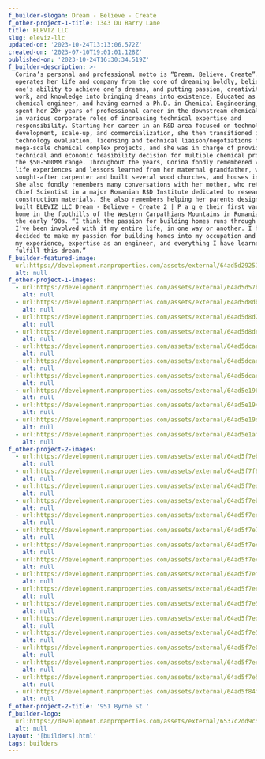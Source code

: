 ```yaml
---
f_builder-slogan: Dream - Believe - Create
f_other-project-1-title: 1343 Du Barry Lane
title: ELEVIZ LLC
slug: eleviz-llc
updated-on: '2023-10-24T13:13:06.572Z'
created-on: '2023-07-10T19:01:01.128Z'
published-on: '2023-10-24T16:30:34.519Z'
f_builder-description: >-
  Corina’s personal and professional motto is “Dream, Believe, Create”. She
  operates her life and company from the core of dreaming boldly, believing in
  one’s ability to achieve one’s dreams, and putting passion, creativity, hard
  work, and knowledge into bringing dreams into existence. Educated as a
  chemical engineer, and having earned a Ph.D. in Chemical Engineering, Corina
  spent her 20+ years of professional career in the downstream chemical industry
  in various corporate roles of increasing technical expertise and
  responsibility. Starting her career in an R&D area focused on technology
  development, scale-up, and commercialization, she then transitioned into
  technology evaluation, licensing and technical liaison/negotiations for
  mega-scale chemical complex projects, and she was in charge of providing the
  technical and economic feasibility decision for multiple chemical processes in
  the $50-500MM range. Throughout the years, Corina fondly remembered various
  life experiences and lessons learned from her maternal grandfather, who was a
  sought-after carpenter and built several wood churches, and houses in Romania.
  She also fondly remembers many conversations with her mother, who retired as a
  Chief Scientist in a major Romanian R$D Institute dedicated to researching new
  construction materials. She also remembers helping her parents design and
  built ELEVIZ LLC Dream - Believe - Create 2 | P a g e their first vacation
  home in the foothills of the Western Carpathians Mountains in Romania, back in
  the early ‘90s. “I think the passion for building homes runs through my veins,
  I’ve been involved with it my entire life, in one way or another. I have now
  decided to make my passion for building homes into my occupation and utilize
  my experience, expertise as an engineer, and everything I have learned to
  fulfill this dream.” 
f_builder-featured-image:
  url:https://development.nanproperties.com/assets/external/64ad5d29251e637b3f3afece_featured20image.jpeg
  alt: null
f_other-project-1-images:
  - url:https://development.nanproperties.com/assets/external/64ad5d57b5f31b531b3d416a_134320duberry.jpeg
    alt: null
  - url:https://development.nanproperties.com/assets/external/64ad5d8dbf92be38d7714305_img-21.jpeg
    alt: null
  - url:https://development.nanproperties.com/assets/external/64ad5d8d23f65009ccf38ae0_dube.jpeg
    alt: null
  - url:https://development.nanproperties.com/assets/external/64ad5d8de750561321cd2589_dub.jpeg
    alt: null
  - url:https://development.nanproperties.com/assets/external/64ad5dcae750561321cd50fa_kilhdbfc.jpeg
    alt: null
  - url:https://development.nanproperties.com/assets/external/64ad5dcae750561321cd510c_office.jpeg
    alt: null
  - url:https://development.nanproperties.com/assets/external/64ad5dcae750561321cd50eb_lr.jpeg
    alt: null
  - url:https://development.nanproperties.com/assets/external/64ad5e196d27119ca2610282_vlanvjf.jpeg
    alt: null
  - url:https://development.nanproperties.com/assets/external/64ad5e194fde4468bbf3f9c2_duinfrdv.jpeg
    alt: null
  - url:https://development.nanproperties.com/assets/external/64ad5e19db501ad5dac4a75d_duberyy.jpeg
    alt: null
  - url:https://development.nanproperties.com/assets/external/64ad5e1aff49a85bfb35c8e3_duberyyy.jpeg
    alt: null
f_other-project-2-images:
  - url:https://development.nanproperties.com/assets/external/64ad5f7ebe1df5d46ba94d9d_by17.jpeg
    alt: null
  - url:https://development.nanproperties.com/assets/external/64ad5f7f85c622c63b1faf92_bye14.jpeg
    alt: null
  - url:https://development.nanproperties.com/assets/external/64ad5f7ed74561e789f19dfa_by13.jpeg
    alt: null
  - url:https://development.nanproperties.com/assets/external/64ad5f7ebe1df5d46ba94d8e_byn12.jpeg
    alt: null
  - url:https://development.nanproperties.com/assets/external/64ad5f7ee77dee008f97544b_by12.jpeg
    alt: null
  - url:https://development.nanproperties.com/assets/external/64ad5f7e7ca57b49e26a0672_by11.jpeg
    alt: null
  - url:https://development.nanproperties.com/assets/external/64ad5f7ec2f2b17282e28468_nyrne10.jpeg
    alt: null
  - url:https://development.nanproperties.com/assets/external/64ad5f7ec2f2b17282e28448_byn9.jpeg
    alt: null
  - url:https://development.nanproperties.com/assets/external/64ad5f7ef078ec94d6556f9c_bun8.jpeg
    alt: null
  - url:https://development.nanproperties.com/assets/external/64ad5f7ee77dee008f97543c_byrn7.jpeg
    alt: null
  - url:https://development.nanproperties.com/assets/external/64ad5f7e585923fae3a8d903_byen6.jpeg
    alt: null
  - url:https://development.nanproperties.com/assets/external/64ad5f7ed74561e789f19e1f_byrne5.jpeg
    alt: null
  - url:https://development.nanproperties.com/assets/external/64ad5f7e585923fae3a8d8e1_byrne204.jpeg
    alt: null
  - url:https://development.nanproperties.com/assets/external/64ad5f7e0881a860ba06088b_byrne203.jpeg
    alt: null
  - url:https://development.nanproperties.com/assets/external/64ad5f7ee77dee008f97545a_byrne202.jpeg
    alt: null
  - url:https://development.nanproperties.com/assets/external/64ad5f7e585923fae3a8d8c1_byrne201.jpeg
    alt: null
  - url:https://development.nanproperties.com/assets/external/64ad5f84ff08de38f942a9bc_byrne.jpeg
    alt: null
f_other-project-2-title: '951 Byrne St '
f_builder-logo:
  url:https://development.nanproperties.com/assets/external/6537c2dd9c517fed270661cb_dsc04687201.jpg
  alt: null
layout: '[builders].html'
tags: builders
---
```



